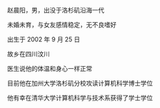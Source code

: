 赵晨阳，男，出没于洛杉矶沿海一代

未婚未育，与女友感情稳定，无不良嗜好

出生于 2002 年 9 月 25 日

故乡在四川汶川

医生说他的体温和身心一样正常

目前他在加州大学洛杉矶分校攻读计算机科学博士学位

他有幸在清华大学计算机科学与技术系获得了学士学位
